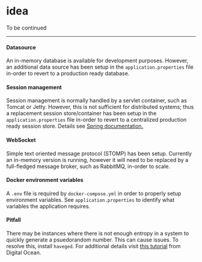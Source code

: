 # idea
To be continued

---

#### Datasource
An in-memory database is available for development purposes. However, an additional data source
has been setup in the `application.properties` file in-order to revert to a production ready database.   

#### Session management   
Session management is normally handled by a servlet container, such as Tomcat or Jetty. However, this is not sufficient for distributed systems; thus a replacement session store/container has been setup in the `application.properties` file in-order to revert to a centralized production ready session store. Details see [Spring documentation.](https://docs.spring.io/spring-session/docs/current/reference/html5/guides/boot-redis.html)

#### WebSocket
Simple text oriented message protocol (STOMP) has been setup. Currently an in-memory version is running, however it will need to be replaced by a full-fledged message broker, such as RabbitMQ, in-order to scale.

#### Docker environment variables
A `.env` file is required by `docker-compose.yml` in order to properly setup environment
variables. See `application.properties` to identify what variables the application requires.

#### Pitfall
There may be instances where there is not enough entropy in a system to quickly generate a psuedorandom number. This can cause
issues. To resolve this, install `haveged`. For additional details visit [this tutorial](https://www.digitalocean.com/community/tutorials/how-to-setup-additional-entropy-for-cloud-servers-using-haveged) from Digital Ocean.

